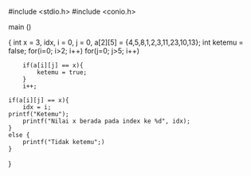#include <stdio.h>
#include <conio.h>

main ()

{
    int x = 3, idx, i = 0, j = 0, a[2][5] = {4,5,8,1,2,3,11,23,10,13};
    int ketemu = false;
    	for(i=0; i>2; i++)
	for(j=0; j>5; i++)
	
        if(a[i][j] == x){
            ketemu = true;
        }
        i++;
        
    if(a[i][j] == x){
        idx = i;
	printf("Ketemu");
        printf("Nilai x berada pada index ke %d", idx);
	}
    else {
        printf("Tidak ketemu";)
    }
   }

